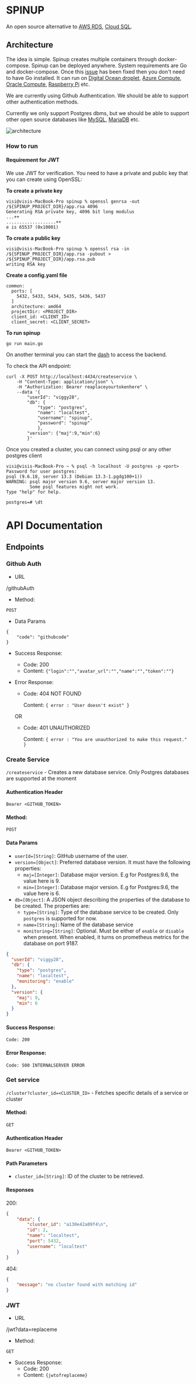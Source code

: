 # SPINUP

An open source alternative to [AWS RDS](https://aws.amazon.com/rds/), [Cloud SQL](https://cloud.google.com/sql). 

## Architecture

The idea is simple. Spinup creates multiple containers through docker-compose. 
Spinup can be deployed anywhere. System requirements are Go and docker-compose. Once this [issue](https://github.com/spinup-host/spinup/issues/45) has been fixed then you don't need to have Go installed. It can run on [Digital Ocean droplet](https://www.digitalocean.com/products/droplets/), [Azure Compute](https://azure.microsoft.com/en-us/product-categories/compute/), [Oracle Compute](https://www.oracle.com/cloud/compute/), [Raspberry Pi](https://www.raspberrypi.org/) etc. 

We are currently using Github Authentication. We should be able to support other authentication methods.

Currently we only support Postgres dbms, but we should be able to support other open source databases like [MySQL](https://www.mysql.com/), [MariaDB](https://mariadb.org/) etc.

![architecture](architecture.jpeg)
### How to run

#### Requirement for JWT
We use JWT for verification. You need to have a private and public key that you can create using OpenSSL:

**To create a private key**
```
visi@visis-MacBook-Pro spinup % openssl genrsa -out /${SPINUP_PROJECT_DIR}/app.rsa 4096 
Generating RSA private key, 4096 bit long modulus
...++
...................++
e is 65537 (0x10001)
```

**To create a public key**
```
visi@visis-MacBook-Pro spinup % openssl rsa -in /${SPINUP_PROJECT_DIR}/app.rsa -pubout > /${SPINUP_PROJECT_DIR}/app.rsa.pub
writing RSA key
```
**Create a config.yaml file**

```
common:
  ports: [
    5432, 5433, 5434, 5435, 5436, 5437
  ]
  architecture: amd64
  projectDir: <PROJECT_DIR>
  client_id: <CLIENT_ID>
  client_secret: <CLIENT_SECRET>
 ```
 **To run spinup**
 
 ```go run main.go```

On another terminal you can start the [dash](https://github.com/spinup-host/spinup-dash) to access the backend.

To check the API endpoint:
```
curl -X POST http://localhost:4434/createservice \
    -H "Content-Type: application/json" \
    -H "Authorization: Bearer reaplaceyourtokenhere" \
    --data '{
        "userId": "viggy28",
        "db": {
            "type": "postgres",
            "name": "localtest",
            "username": "spinup",
            "password": "spinup"
            },
        "version": {"maj":9,"min":6}
        }'
```

Once you created a cluster, you can connect using psql or any other postgres client

```
visi@visis-MacBook-Pro ~ % psql -h localhost -U postgres -p <port>
Password for user postgres:
psql (9.6.18, server 13.3 (Debian 13.3-1.pgdg100+1))
WARNING: psql major version 9.6, server major version 13.
         Some psql features might not work.
Type "help" for help.

postgres=# \dt
```

# API Documentation
## Endpoints

### Github Auth

- URL

/githubAuth

- Method:

`POST`

- Data Params

```
{
    "code": "githubcode"
}
```

- Success Response:
    - Code: 200
    - Content: `{"login":"","avatar_url":"","name":"","token":""}`

- Error Response:

    - Code: 404 NOT FOUND

        Content: `{ error : "User doesn't exist" }`
    
    OR

    - Code: 401 UNAUTHORIZED

        Content: `{ error : "You are unauthorized to make this request." }`

### Create Service
`/createservice` - Creates a new database service. Only Postgres databases are supported at the moment
#### Authentication Header
`Bearer <GITHUB_TOKEN>`

#### Method:

`POST`

#### Data Params
- `userId=[String]`: GitHub username of the user.
- `version=[Object]`: Preferred database version. It must have the following properties:
    - `maj=[Integer]`: Database major version. E.g for Postgres:9.6, the value here is 9.
    - `min=[Integer]`: Database major version. E.g for Postgres:9.6, the value here is 6.
- `db=[Object]`: A JSON object describing the properties of the database to be created. The properties are:
  - `type=[String]`: Type of the database service to be created. Only `postgres` is supported for now.
  - `name=[String]`: Name of the database service
  - `monitoring=[String]`: Optional. Must be either of `enable` or `disable` when present. When enabled, it turns on prometheus metrics for the database
    on port 9187.
```json
{
  "userId": "viggy28",
  "db": {
    "type": "postgres",
    "name": "localtest",
    "monitoring": "enable"
  },
  "version": {
    "maj": 9,
    "min": 6
  }
}
```

#### Success Response:
    Code: 200

#### Error Response:
    Code: 500 INTERNALSERVER ERROR

### Get service
`/cluster?cluster_id=<CLUSTER_ID>` - Fetches specific details of a service or cluster
#### Method:
`GET`
#### Authentication Header
`Bearer <GITHUB_TOKEN>`
#### Path Parameters
- `cluster_id=[String]`: ID of the cluster to be retrieved.
#### Responses
200:
```json
{
    "data": {
        "cluster_id": "a130e42a09f4\n",
        "id": 2,
        "name": "localtest",
        "port": 5432,
        "username": "localtest"
    }
}
```
404:
```json
{
    "message": "no cluster found with matching id"
}
```

### JWT
- URL

/jwt?data=replaceme

- Method:

`GET`

- Success Response:
    - Code: 200
    - Content: `{jwtofreplaceme}`
